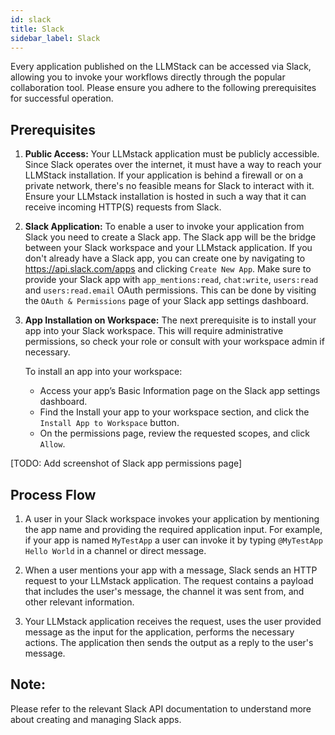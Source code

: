```yaml
---
id: slack
title: Slack
sidebar_label: Slack
---
```


Every application published on the LLMStack can be accessed via Slack, allowing you to invoke your workflows directly through the popular collaboration tool. Please ensure you adhere to the following prerequisites for successful operation.

## Prerequisites 

1. **Public Access:** Your LLMstack application must be publicly accessible. Since Slack operates over the internet, it must have a way to reach your LLMStack installation. If your application is behind a firewall or on a private network, there's no feasible means for Slack to interact with it. Ensure your LLMstack installation is hosted in such a way that it can receive incoming HTTP(S) requests from Slack.

2. **Slack Application:** To enable a user to invoke your application from Slack you need to create a Slack app. The Slack app will be the bridge between your Slack workspace and your LLMstack application. If you don't already have a Slack app, you can create one by navigating to https://api.slack.com/apps and clicking `Create New App`. Make sure to provide your Slack app with `app_mentions:read`, `chat:write`, `users:read` and `users:read.email` OAuth permissions. This can be done by visiting the `OAuth & Permissions` page of your Slack app settings dashboard.

3. **App Installation on Workspace:** The next prerequisite is to install your app into your Slack workspace. This will require administrative permissions, so check your role or consult with your workspace admin if necessary.

   To install an app into your workspace:
   - Access your app’s Basic Information page on the Slack app settings dashboard.
   - Find the Install your app to your workspace section, and click the `Install App to Workspace` button.
   - On the permissions page, review the requested scopes, and click `Allow`.

[TODO: Add screenshot of Slack app permissions page]

## Process Flow

1. A user in your Slack workspace invokes your application by mentioning the app name and providing the required application input. For example, if your app is named `MyTestApp` a user can invoke it by typing `@MyTestApp Hello World` in a channel or direct message.

2. When a user mentions your app with a message, Slack sends an HTTP request to your LLMstack application. The request contains a payload that includes the user's message, the channel it was sent from, and other relevant information.

3. Your LLMstack application receives the request, uses the user provided message as the input for the application, performs the necessary actions. The application then sends the output as a reply to the user's message.

## Note:

Please refer to the relevant Slack API documentation to understand more about creating and managing Slack apps.
